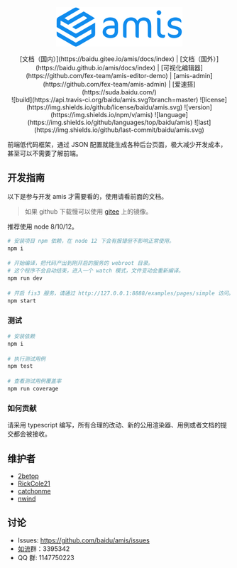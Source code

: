<div align="center">
  <p>
    <img width="284" src="https://github.com/baidu/amis/raw/master/examples/static/logo.png">
  </p>
  [文档（国内）](https://baidu.gitee.io/amis/docs/index) |
  [文档（国外）](https://baidu.github.io/amis/docs/index) |
  [可视化编辑器](https://github.com/fex-team/amis-editor-demo) |
  [amis-admin](https://github.com/fex-team/amis-admin) |
  [爱速搭](https://suda.baidu.com/)
</div>

<div align="center">
![build](https://api.travis-ci.org/baidu/amis.svg?branch=master)
![license](https://img.shields.io/github/license/baidu/amis.svg)
![version](https://img.shields.io/npm/v/amis)
![language](https://img.shields.io/github/languages/top/baidu/amis)
![last](https://img.shields.io/github/last-commit/baidu/amis.svg)
</div>

前端低代码框架，通过 JSON 配置就能生成各种后台页面，极大减少开发成本，甚至可以不需要了解前端。

## 开发指南

以下是参与开发 amis 才需要看的，使用请看前面的文档。

> 如果 github 下载慢可以使用 [gitee](https://gitee.com/baidu/amis) 上的镜像。

推荐使用 node 8/10/12。

```bash
# 安装项目 npm 依赖，在 node 12 下会有报错但不影响正常使用。
npm i

# 开始编译，把代码产出到刚开启的服务的 webroot 目录。
# 这个程序不会自动结束，进入一个 watch 模式，文件变动会重新编译。
npm run dev

# 开启 fis3 服务，请通过 http://127.0.0.1:8888/examples/pages/simple 访问。
npm start
```

### 测试

```bash
# 安装依赖
npm i

# 执行测试用例
npm test

# 查看测试用例覆盖率
npm run coverage
```

### 如何贡献

请采用 typescript 编写，所有合理的改动、新的公用渲染器、用例或者文档的提交都会被接收。

## 维护者

- [2betop](https://github.com/2betop)
- [RickCole21](https://github.com/RickCole21)
- [catchonme](https://github.com/catchonme)
- [nwind](https://github.com/nwind)

## 讨论

- Issues: https://github.com/baidu/amis/issues
- [如流](https://infoflow.baidu.com/)群：3395342
- QQ 群: 1147750223
